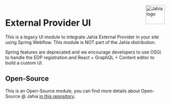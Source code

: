 <a href="https://www.jahia.com/">
    <img src="https://www.jahia.com/modules/jahiacom-templates/images/jahia-3x.png" alt="Jahia logo" title="Jahia" align="right" height="60" />
</a>

External Provider UI
======================

This is a legacy UI module to integrate Jahia External Provider in your site using Spring Webflow.
This module is NOT part of the Jahia distribution.

Spring features are deprecated and we encourage developers to use OSGi to handle the EDP registration.and React + GraphQL + Content editor to build a custom UI.

## Open-Source

This is an Open-Source module, you can find more details about Open-Source @ Jahia [in this repository](https://github.com/Jahia/open-source).
